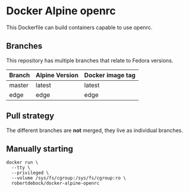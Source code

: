 Docker Alpine openrc
====================

This Dockerfile can build containers capable to use openrc.

Branches
--------

This repository has multiple branches that relate to Fedora versions.

|Branch |Alpine Version|Docker image tag|
|-------|--------------|----------------|
|master |latest        |latest          |
|edge   |edge          |edge            |

Pull strategy
-------------

The different branches are **not** merged, they live as individual branches.

Manually starting
-----------------

```
docker run \
  --tty \
  --privileged \
  --volume /sys/fs/cgroup:/sys/fs/cgroup:ro \
  robertdebock/docker-alpine-openrc
```
